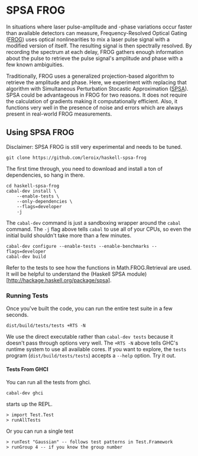 # SPSA FROG

In situations where laser pulse-amplitude and -phase variations occur faster than available detectors can measure, 
Frequency-Resolved Optical Gating ([FROG](http://frog.gatech.edu/Pubs/Trebino-FROGreview-RSI-1997.pdf)) 
uses optical nonlinearities
to mix a laser pulse signal with a modified version of itself. The resulting signal is then 
spectrally resolved. By recording the spectrum at each delay, FROG gathers enough information
about the pulse to retrieve the pulse signal's amplitude and phase with a few known ambiguities.

Traditionally, FROG uses a generalized projection-based algorithm to retrieve the amplitude and phase.
Here, we experiment with replacing that algorithm with Simultaneous Perturbation Stocastic Approximation
 ([SPSA](http://jhuapl.edu/SPSA)). SPSA could be advantageous in FROG for two reasons. It does not 
require the calculation of gradients making it computationally efficient. Also, it functions very well
in the presence of noise and errors which are always present in real-world FROG measurements.

## Using SPSA FROG
Disclaimer: SPSA FROG is still very experimental and needs to be tuned.

`git clone https://github.com/leroix/haskell-spsa-frog`

The first time through, you need to download and install a ton of
dependencies, so hang in there.

    cd haskell-spsa-frog
    cabal-dev install \
        --enable-tests \
        --only-dependencies \
        --flags=developer
        -j

The `cabal-dev` command is just a sandboxing wrapper around the
`cabal` command.  The `-j` flag above tells `cabal` to use all of your
CPUs, so even the initial build shouldn't take more than a few
minutes.

```
cabal-dev configure --enable-tests --enable-benchmarks --flags=developer
cabal-dev build
```

Refer to the tests to see how the functions in Math.FROG.Retrieval are used. It will be helpful
to understand the (Haskell SPSA module)[http://hackage.haskell.org/package/spsa].


### Running Tests

Once you've built the code, you can run the entire test suite in a few
seconds.

```
dist/build/tests/tests +RTS -N
```

We use the direct executable rather than `cabal-dev tests` because it doesn't pass through options very well. The `+RTS -N` above tells GHC's runtime system to use all available cores. If you want to explore, the `tests` program (`dist/build/tests/tests`) accepts a `--help` option. Try it out.


#### Tests From GHCI

You can run all the tests from ghci.

```
cabal-dev ghci
```

starts up the REPL.

```
> import Test.Test
> runAllTests
```

Or you can run a single test

```
> runTest "Gaussian" -- follows test patterns in Test.Framework
> runGroup 4 -- if you know the group number
```
